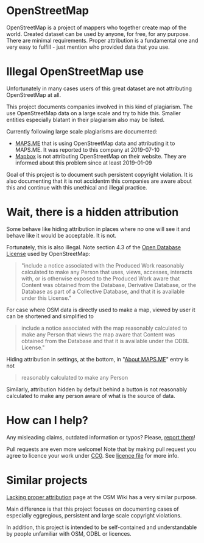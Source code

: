 # OpenStreetMap

OpenStreetMap is a project of mappers who together create map of the world. Created dataset can be used by anyone, for free, for any purpose. There are minimal requirements. Proper attribution is a fundamental one and very easy to fulfill - just mention who provided data that you use.

# Illegal OpenStreetMap use

Unfortunately in many cases users of this great dataset are not attributing OpenStreetMap at all.

This project documents companies involved in this kind of plagiarism. The use OpenStreetMap data on a large scale and try to hide this. Smaller entities especially blatant in their plagiarism also may be listed.

Currently following large scale plagiarisms are documented:

- [MAPS.ME](MAPS.ME/MAPS.ME.md) that is using OpenStreetMap data and attributing it to MAPS.ME. It was reported to this company at 2019-07-10
- [Mapbox](Mapbox/Mapbox.md) is not attributing OpenStreetMap on their website. They are informed about this problem since at least 2019-01-09

Goal of this project is to document such persistent copyright violation. It is also documenting that it is not accidentm this companies are aware about this and continue with this unethical and illegal practice.

# Wait, there is a hidden attribution

Some behave like hiding attribution in places where no one will see it and behave like it would be acceptable. It is not.

Fortunately, this is also illegal. Note section 4.3 of the [Open Database License](https://www.opendatacommons.org/licenses/odbl/1.0/) used by OpenStreetMap:

> "include
> a notice associated with the Produced Work reasonably calculated to
> make any Person that uses, views, accesses, interacts with, or is
> otherwise exposed to the Produced Work aware that Content was
> obtained from the Database, Derivative Database, or the Database as
> part of a Collective Database, and that it is available under this
> License."

For case where OSM data is directly used to make a map, viewed by user it can be shortened and simplified to

> include a notice associated with the map reasonably calculated to
> make any Person that views the map aware that Content was
> obtained from the Database and that it is available under the
> ODBL License."

Hiding attribution in settings, at the bottom, in "[About MAPS.ME](MAPS.ME/MAPS.ME.md)" entry is not

> reasonably calculated to make any Person

Similarly, attribution hidden by default behind a button is not reasonably calculated to make any person aware of what is the source of data.

# How can I help?

Any misleading claims, outdated information or typos? Please, [report them](https://github.com/matkoniecz/illegal-use-of-OpenStreetMap/issues)!

Pull requests are even more welcome! Note that by making pull request you agree to licence your work under [CC0](https://creativecommons.org/publicdomain/zero/1.0/). See [licence file](LICENCE.md) for more info.

# Similar projects

[Lacking proper attribution](https://wiki.openstreetmap.org/wiki/Lacking_proper_attribution) page at the OSM Wiki has a very similar purpose.

Main difference is that this project focuses on documenting cases of especially eggregious, persistent and large scale copyright violations.

In addition, this project is intended to be self-contained and understandable by people unfamiliar with OSM, ODBL or licences.
